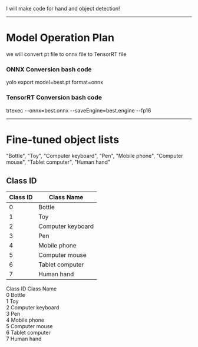 I will make code for hand and object detection!

---
# Model Operation Plan
we will convert pt file to onnx file to TensorRT file

### ONNX Conversion bash code
yolo export model=best.pt format=onnx

### TensorRT Conversion bash code
trtexec --onnx=best.onnx --saveEngine=best.engine --fp16

---
# Fine-tuned object lists
"Bottle", "Toy", "Computer keyboard", "Pen", "Mobile phone", "Computer mouse", "Tablet computer", "Human hand" <br/>

## Class ID 

| Class ID | Class Name | 
|------|----------------------------------|
| 0 | Bottle   |
| 1 | Toy  |
| 2 | Computer keyboard | 
| 3 | Pen  |
| 4 | Mobile phone  |
| 5 | Computer mouse  |
| 6 | Tablet computer  |
| 7 | Human hand  |


Class ID	Class Name                <br/>
0	        Bottle                    <br/>
1	        Toy                       <br/>
2	        Computer keyboard         <br/>
3	        Pen                       <br/>
4	        Mobile phone              <br/>
5	        Computer mouse            <br/>
6	        Tablet computer           <br/>
7	        Human hand                <br/>      
